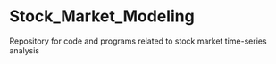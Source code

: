 # Stock_Market_Modeling
Repository for code and programs related to stock market time-series analysis
